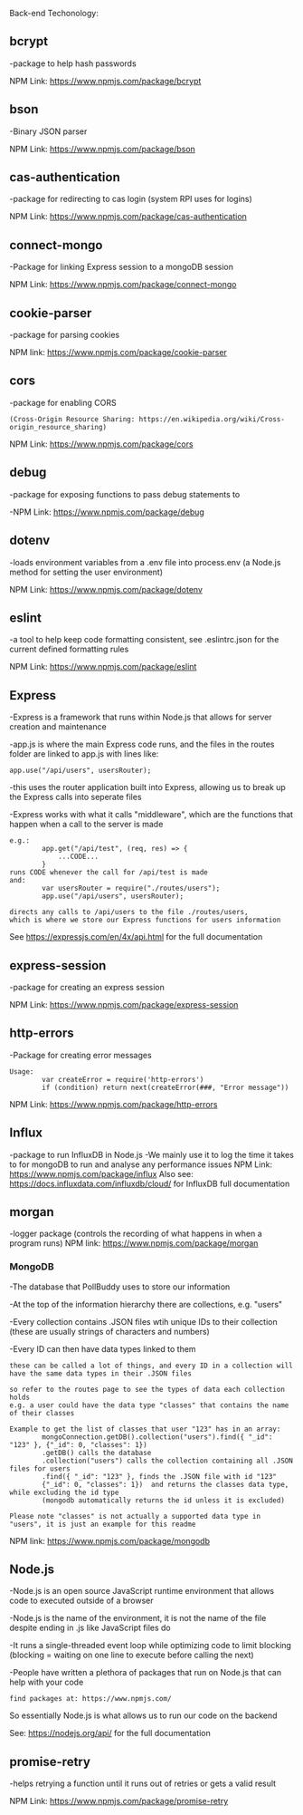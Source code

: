 Back-end Techonology:


## bcrypt
-package to help hash passwords

NPM Link: https://www.npmjs.com/package/bcrypt



## bson
-Binary JSON parser

NPM Link: https://www.npmjs.com/package/bson



## cas-authentication
-package for redirecting to cas login (system RPI uses for logins)

NPM Link: https://www.npmjs.com/package/cas-authentication



## connect-mongo
-Package for linking Express session to a mongoDB session

NPM Link: https://www.npmjs.com/package/connect-mongo



## cookie-parser
-package for parsing cookies

NPM link: https://www.npmjs.com/package/cookie-parser



## cors
-package for enabling CORS 

    (Cross-Origin Resource Sharing: https://en.wikipedia.org/wiki/Cross-origin_resource_sharing)

NPM Link: https://www.npmjs.com/package/cors



## debug
-package for exposing functions to pass debug statements to

-NPM Link: https://www.npmjs.com/package/debug



## dotenv
-loads environment variables from a .env file into process.env (a Node.js method for setting the user environment)

NPM Link: https://www.npmjs.com/package/dotenv



## eslint
-a tool to help keep code formatting consistent, see .eslintrc.json for the current defined formatting rules 

NPM Link: https://www.npmjs.com/package/eslint



## Express
-Express is a framework that runs within Node.js that allows for server creation and maintenance

-app.js is where the main Express code runs, and the files in the routes folder are linked to app.js with lines like:

    app.use("/api/users", usersRouter);
-this uses the router application built into Express, allowing us to break up the Express calls into seperate files 

-Express works with what it calls "middleware", which are the functions that happen when a call to the server is made

    e.g.:   
            app.get("/api/test", (req, res) => {
                ...CODE...
            }
    runs CODE whenever the call for /api/test is made
    and:    
            var usersRouter = require("./routes/users");
            app.use("/api/users", usersRouter);

    directs any calls to /api/users to the file ./routes/users, 
    which is where we store our Express functions for users information
See     https://expressjs.com/en/4x/api.html    for the full documentation



## express-session
-package for creating an express session

NPM Link: https://www.npmjs.com/package/express-session



## http-errors
-Package for creating error messages

    Usage: 
            var createError = require('http-errors')
            if (condition) return next(createError(###, "Error message"))

NPM Link: https://www.npmjs.com/package/http-errors



## Influx
-package to run InfluxDB in Node.js
-We mainly use it to log the time it takes to for mongoDB to run and analyse any performance issues
NPM Link: https://www.npmjs.com/package/influx
Also see: https://docs.influxdata.com/influxdb/cloud/ for InfluxDB full documentation



## morgan
-logger package (controls the recording of what happens in when a program runs)
NPM link: https://www.npmjs.com/package/morgan



### MongoDB
-The database that PollBuddy uses to store our information

-At the top of the information hierarchy there are collections, e.g. "users"

-Every collection contains .JSON files wtih unique IDs to their collection 
    (these are usually strings of characters and numbers)

-Every ID can then have data types linked to them

    these can be called a lot of things, and every ID in a collection will have the same data types in their .JSON files

    so refer to the routes page to see the types of data each collection holds
    e.g. a user could have the data type "classes" that contains the name of their classes

    Example to get the list of classes that user "123" has in an array: 
            mongoConnection.getDB().collection("users").find({ "_id": "123" }, {"_id": 0, "classes": 1})
            .getDB() calls the database
            .collection("users") calls the collection containing all .JSON files for users
            .find({ "_id": "123" }, finds the .JSON file with id "123"
            {"_id": 0, "classes": 1})  and returns the classes data type, while excluding the id type 
            (mongodb automatically returns the id unless it is excluded)

    Please note "classes" is not actually a supported data type in "users", it is just an example for this readme

NPM link: https://www.npmjs.com/package/mongodb



## Node.js
-Node.js is an open source JavaScript runtime environment that allows code to executed outside of a browser

-Node.js is the name of the environment, it is not the name of the file despite ending in .js like JavaScript files do

-It runs a single-threaded event loop while optimizing code to limit blocking 
    (blocking = waiting on one line to execute before calling the next)

-People have written a plethora of packages that run on Node.js that can help with your code

    find packages at: https://www.npmjs.com/

So essentially Node.js is what allows us to run our code on the backend

See:    https://nodejs.org/api/     for the full documentation



## promise-retry
-helps retrying a function until it runs out of retries or gets a valid result

NPM Link: https://www.npmjs.com/package/promise-retry

